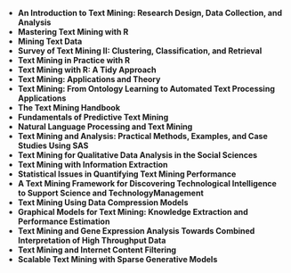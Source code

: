 <ul>

                             

 <li><b><a target="_blank" href="https://github.com/manjunath5496/Text-Mining-Books/blob/master/tmu(1).pdf" style="text-decoration:none;">An Introduction to Text Mining: Research Design, Data Collection, and Analysis</a></b></li>

 <li><b><a target="_blank" href="https://github.com/manjunath5496/Text-Mining-Books/blob/master/tmu(2).pdf" style="text-decoration:none;">Mastering Text Mining with R</a></b></li>

<li><b><a target="_blank" href="https://github.com/manjunath5496/Text-Mining-Books/blob/master/tmu(3).pdf" style="text-decoration:none;">Mining Text Data</a></b></li>
 <li><b><a target="_blank" href="https://github.com/manjunath5496/Text-Mining-Books/blob/master/tmu(4).pdf" style="text-decoration:none;">Survey of Text Mining II: Clustering, Classification, and Retrieval</a></b></li>                              
<li><b><a target="_blank" href="https://github.com/manjunath5496/Text-Mining-Books/blob/master/tmu(5).pdf" style="text-decoration:none;">Text Mining in Practice with R</a></b></li>
<li><b><a target="_blank" href="https://github.com/manjunath5496/Text-Mining-Books/blob/master/tmu(6).pdf" style="text-decoration:none;">Text Mining with R: A Tidy Approach</a></b></li>
 <li><b><a target="_blank" href="https://github.com/manjunath5496/Text-Mining-Books/blob/master/tmu(7).pdf" style="text-decoration:none;">Text Mining: Applications and Theory</a></b></li>

 <li><b><a target="_blank" href="https://github.com/manjunath5496/Text-Mining-Books/blob/master/tmu(8).pdf" style="text-decoration:none;"> Text Mining: From Ontology Learning to Automated Text Processing Applications</a></b></li>
   <li><b><a target="_blank" href="https://github.com/manjunath5496/Text-Mining-Books/blob/master/tmu(9).pdf" style="text-decoration:none;">The Text Mining Handbook</a></b></li>
  
   
 <li><b><a target="_blank" href="https://github.com/manjunath5496/Text-Mining-Books/blob/master/tmu(10).pdf" style="text-decoration:none;">Fundamentals of Predictive Text Mining </a></b></li>                              


 <li><b><a target="_blank" href="https://github.com/manjunath5496/Text-Mining-Books/blob/master/tmu(11).pdf" style="text-decoration:none;"> Natural Language Processing and Text Mining</a></b></li>
   <li><b><a target="_blank" href="https://github.com/manjunath5496/Text-Mining-Books/blob/master/tmu(12).pdf" style="text-decoration:none;">Text Mining and Analysis: Practical Methods, Examples, and Case Studies Using SAS</a></b></li>
  
   
 <li><b><a target="_blank" href="https://github.com/manjunath5496/Text-Mining-Books/blob/master/tmu(13).pdf" style="text-decoration:none;">Text Mining for Qualitative Data Analysis in the Social Sciences </a></b></li>                              

 <li><b><a target="_blank" href="https://github.com/manjunath5496/Text-Mining-Books/blob/master/tmu(14).pdf" style="text-decoration:none;"> Text Mining with Information Extraction</a></b></li>
   <li><b><a target="_blank" href="https://github.com/manjunath5496/Text-Mining-Books/blob/master/tmu(15).pdf" style="text-decoration:none;">Statistical Issues in Quantifying Text Mining Performance</a></b></li>
  
   
 <li><b><a target="_blank" href="https://github.com/manjunath5496/Text-Mining-Books/blob/master/tmu(16).pdf" style="text-decoration:none;">A Text Mining Framework for Discovering Technological Intelligence to Support Science and TechnologyManagement </a></b></li>                              


 <li><b><a target="_blank" href="https://github.com/manjunath5496/Text-Mining-Books/blob/master/tmu(17).pdf" style="text-decoration:none;">Text Mining Using Data Compression Models</a></b></li>
   <li><b><a target="_blank" href="https://github.com/manjunath5496/Text-Mining-Books/blob/master/tmu(18).pdf" style="text-decoration:none;">Graphical Models for Text Mining: Knowledge Extraction and Performance Estimation</a></b></li>
  
   
 <li><b><a target="_blank" href="https://github.com/manjunath5496/Text-Mining-Books/blob/master/tmu(19).pdf" style="text-decoration:none;">Text Mining and Gene Expression Analysis Towards Combined Interpretation of High Throughput Data </a></b></li>   


  <li><b><a target="_blank" href="https://github.com/manjunath5496/Text-Mining-Books/blob/master/tmu(20).pdf" style="text-decoration:none;">Text Mining and Internet Content Filtering</a></b></li>
  
   
 <li><b><a target="_blank" href="https://github.com/manjunath5496/Text-Mining-Books/blob/master/tmu(21).pdf" style="text-decoration:none;">Scalable Text Mining with Sparse Generative Models </a></b></li>   



</ul>
